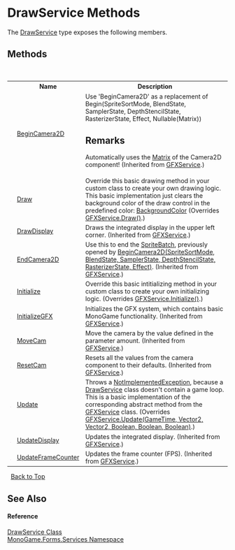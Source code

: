 # DrawService Methods
 

The <a href="5d951285-f30c-49cd-61f0-403145659820">DrawService</a> type exposes the following members.


## Methods
&nbsp;<table><tr><th></th><th>Name</th><th>Description</th></tr><tr><td>![Public method](media/pubmethod.gif "Public method")</td><td><a href="eda18a77-5c46-d604-3720-3efb877af33c">BeginCamera2D</a></td><td>
Use 'BeginCamera2D' as a replacement of Begin(SpriteSortMode, BlendState, SamplerState, DepthStencilState, RasterizerState, Effect, Nullable(Matrix))

## Remarks
Automatically uses the <a href="http://msdn2.microsoft.com/en-us/library/bb197911" target="_blank">Matrix</a> of the Camera2D component!
 (Inherited from <a href="843019aa-13ba-6e12-701f-4f88fdd1092a">GFXService</a>.)</td></tr><tr><td>![Public method](media/pubmethod.gif "Public method")</td><td><a href="3648d9c5-37cb-40d6-f88e-2efa6503d47f">Draw</a></td><td>
Override this basic drawing method in your custom class to create your own drawing logic. This basic implementation just clears the background color of the draw control in the predefined color: <a href="b7e4a968-30f9-4a35-4057-d798b9f51d17">BackgroundColor</a>
 (Overrides <a href="eae4696d-eacc-2779-a2e6-3c27c0651f9e">GFXService.Draw()</a>.)</td></tr><tr><td>![Public method](media/pubmethod.gif "Public method")</td><td><a href="7dbf7eea-d514-7f07-9870-6298c89b4bcc">DrawDisplay</a></td><td>
Draws the integrated display in the upper left corner.
 (Inherited from <a href="843019aa-13ba-6e12-701f-4f88fdd1092a">GFXService</a>.)</td></tr><tr><td>![Public method](media/pubmethod.gif "Public method")</td><td><a href="7561744e-c309-7efc-6bbd-33773d56795f">EndCamera2D</a></td><td>
Use this to end the <a href="http://msdn2.microsoft.com/en-us/library/bb199034" target="_blank">SpriteBatch</a>, previously opened by <a href="eda18a77-5c46-d604-3720-3efb877af33c">BeginCamera2D(SpriteSortMode, BlendState, SamplerState, DepthStencilState, RasterizerState, Effect)</a>.
 (Inherited from <a href="843019aa-13ba-6e12-701f-4f88fdd1092a">GFXService</a>.)</td></tr><tr><td>![Public method](media/pubmethod.gif "Public method")</td><td><a href="9bef65b7-ea25-184e-239a-27517921a571">Initialize</a></td><td>
Override this basic intitializing method in your custom class to create your own initializing logic.
 (Overrides <a href="7b72cfd6-d8fc-f65f-3ffb-4775b9ca4fe8">GFXService.Initialize()</a>.)</td></tr><tr><td>![Public method](media/pubmethod.gif "Public method")</td><td><a href="0aa9f24c-4e50-5272-5691-e8827765032c">InitializeGFX</a></td><td>
Initializes the GFX system, which contains basic MonoGame functionality.
 (Inherited from <a href="843019aa-13ba-6e12-701f-4f88fdd1092a">GFXService</a>.)</td></tr><tr><td>![Public method](media/pubmethod.gif "Public method")</td><td><a href="c90465a3-011a-cfff-1887-2181085dc72f">MoveCam</a></td><td>
Move the camera by the value defined in the parameter amount.
 (Inherited from <a href="843019aa-13ba-6e12-701f-4f88fdd1092a">GFXService</a>.)</td></tr><tr><td>![Public method](media/pubmethod.gif "Public method")</td><td><a href="ce4fbfc6-6624-a469-a278-70b051a15c0d">ResetCam</a></td><td>
Resets all the values from the camera component to their defaults.
 (Inherited from <a href="843019aa-13ba-6e12-701f-4f88fdd1092a">GFXService</a>.)</td></tr><tr><td>![Public method](media/pubmethod.gif "Public method")</td><td><a href="4045b4bd-ce41-553e-273c-94e7e0c28a88">Update</a></td><td>
Throws a <a href="http://msdn2.microsoft.com/en-us/library/6byb74h9" target="_blank">NotImplementedException</a>, because a <a href="5d951285-f30c-49cd-61f0-403145659820">DrawService</a> class doesn't contain a game loop. This is a basic implementation of the corresponding abstract method from the <a href="843019aa-13ba-6e12-701f-4f88fdd1092a">GFXService</a> class.
 (Overrides <a href="4f227221-a589-7846-c690-9637a9f746be">GFXService.Update(GameTime, Vector2, Vector2, Boolean, Boolean, Boolean)</a>.)</td></tr><tr><td>![Public method](media/pubmethod.gif "Public method")</td><td><a href="95156b3e-9488-7365-b61a-a10f3fb857fa">UpdateDisplay</a></td><td>
Updates the integrated display.
 (Inherited from <a href="843019aa-13ba-6e12-701f-4f88fdd1092a">GFXService</a>.)</td></tr><tr><td>![Public method](media/pubmethod.gif "Public method")</td><td><a href="bf788c29-ee9a-b3d5-26e0-cb48bf3a4138">UpdateFrameCounter</a></td><td>
Updates the frame counter (FPS).
 (Inherited from <a href="843019aa-13ba-6e12-701f-4f88fdd1092a">GFXService</a>.)</td></tr></table>&nbsp;
<a href="#drawservice-methods">Back to Top</a>

## See Also


#### Reference
<a href="5d951285-f30c-49cd-61f0-403145659820">DrawService Class</a><br /><a href="0e732159-5c83-72a0-ba31-6e6659d34a21">MonoGame.Forms.Services Namespace</a><br />